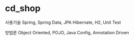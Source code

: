 # cd_shop

사용기술
Spring, Spring Data, JPA Hibernate, H2, Unit Test

방법론
Object Oriented, POJO, Java Config, Annotation Driven
